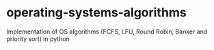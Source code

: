 # operating-systems-algorithms
Implementation of OS algorithms (FCFS, LFU, Round Robin, Banker and priority sort) in python 
